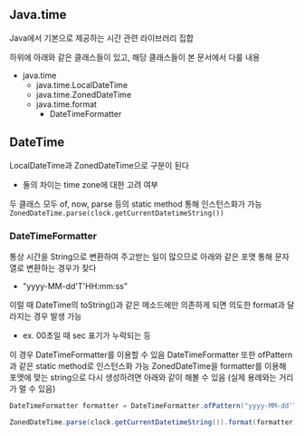 ## Java.time
Java에서 기본으로 제공하는 시간 관련 라이브러리 집합

하위에 아래와 같은 클래스들이 있고, 해당 클래스들이 본 문서에서 다룰 내용
- java.time
    - java.time.LocalDateTime
    - java.time.ZonedDateTime
    - java.time.format
        - DateTimeFormatter

## DateTime
LocalDateTime과 ZonedDateTime으로 구분이 된다
- 둘의 차이는 time zone에 대한 고려 여부

두 클래스 모두 of, now, parse 등의 static method 통해 인스턴스화가 가능
`ZonedDateTime.parse(clock.getCurrentDatetimeString())`

### DateTimeFormatter
통상 시간을 String으로 변환하여 주고받는 일이 많으므로 아래와 같은 포맷 통해 문자열로 변환하는 경우가 잦다
- "yyyy-MM-dd'T'HH:mm:ss”

이럴 때 DateTime의 toString()과 같은 메소드에만 의존하게 되면 의도한 format과 달라지는 경우 발생 가능
- ex. 00초일 때 sec 표기가 누락되는 등

이 경우 DateTimeFormatter를 이용할 수 있음
DateTimeFormatter 또한 ofPattern과 같은 static method로 인스턴스화 가능
ZonedDateTime을 formatter를 이용해 포맷에 맞는 string으로 다시 생성하려면 아래와 같이 해볼 수 있음
(실제 용례와는 거리가 멀 수 있음)
```java
DateTimeFormatter formatter = DateTimeFormatter.ofPattern("yyyy-MM-dd'T'HH:mm:ss");

ZonedDateTime.parse(clock.getCurrentDatetimeString()).format(formatter).toString());
```